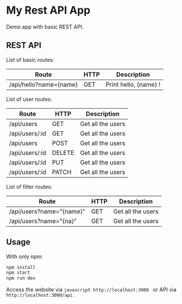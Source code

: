 # My Rest API App

Demo app with basic REST API.

## REST API

List of basic routes:

|           Route        | HTTP|      Description     |
|------------------------|-----|----------------------|
| /api/hello?name={name} | GET | Print hello, {name} !|

List of user routes:

|           Route        |  HTTP  |      Description     |
|------------------------|--------|----------------------|
|        /api/users      | GET    |   Get all the users  |
|        /api/users/:id  | GET    |   Get all the users  |
|        /api/users      | POST   |   Get all the users  |
|        /api/users/:id  | DELETE |   Get all the users  |
|        /api/users/:id  | PUT    |   Get all the users  |
|        /api/users/:id  | PATCH  |   Get all the users  |

List of filter routes:

|             Route           |   HTTP  |      Description     |
|-----------------------------|---------|----------------------|
|   /api/users?name="{name}"  |   GET   |   Get all the users  |
|   /api/users?name="{na}"    |   GET   |   Get all the users  |

## Usage

With only npm:

```javascript
npm install
npm start
npm run dev
```

Access the website via ```javascript http://localhost:3000 ``` or API via <br/>
``` http://localhost:3000/api. ```
